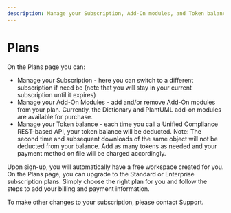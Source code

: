 ```yaml
---
description: Manage your Subscription, Add-On modules, and Token balance
---
```


# Plans

On the Plans page you can:

* Manage your Subscription - here you can switch to a different subscription if need be (note that you will stay in your current subscription until it expires)
* Manage your Add-On Modules - add and/or remove Add-On modules from your plan.  Currently, the Dictionary and PlantUML add-on modules are available for purchase.
* Manage your Token balance - each time you call a Unified Compliance REST-based API, your token balance will be deducted.  Note: The second time and subsequent downloads of the same object will not be deducted from your balance.  Add as many tokens as needed and your payment method on file will be charged accordingly.

Upon sign-up, you will automatically have a free workspace created for you. On the Plans page, you can upgrade to the Standard or Enterprise subscription plans. Simply choose the right plan for you and follow the steps to add your billing and payment information.

To make other changes to your subscription, please contact Support.
